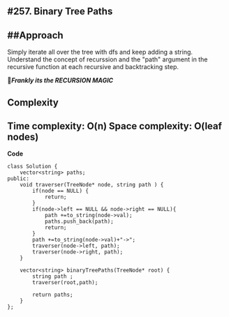 #**257. Binary Tree Paths**
------------------------------------------------------

##**Approach**
------------------
Simply iterate all over the tree with dfs and keep adding a string. Understand the concept of recurssion and the "path" argument in the recursive function at each recursive and backtracking step.

🔴***Frankly its the RECURSION MAGIC***

**Complexity**
-------------------
Time complexity: O(n)
Space complexity: O(leaf nodes)
----------------------------

**Code**
```
class Solution {
    vector<string> paths;
public:
    void traverser(TreeNode* node, string path ) {
        if(node == NULL) {
            return;
        }
        if(node->left == NULL && node->right == NULL){
            path +=to_string(node->val);
            paths.push_back(path);
            return;
        }
        path +=to_string(node->val)+"->";
        traverser(node->left, path);
        traverser(node->right, path);
    }

    vector<string> binaryTreePaths(TreeNode* root) {
        string path ;
        traverser(root,path);

        return paths;
    }
};
```